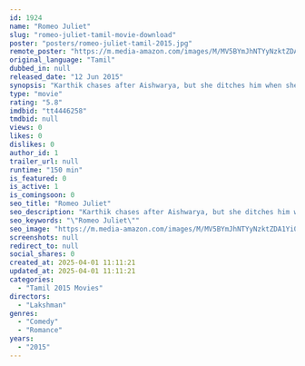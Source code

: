 ```yaml
---
id: 1924
name: "Romeo Juliet"
slug: "romeo-juliet-tamil-movie-download"
poster: "posters/romeo-juliet-tamil-2015.jpg"
remote_poster: "https://m.media-amazon.com/images/M/MV5BYmJhNTYyNzktZDA1Yi00MWMzLWFlMWMtNTRkNzAxZmUyY2MxXkEyXkFqcGc@._V1_SX300.jpg"
original_language: "Tamil"
dubbed_in: null
released_date: "12 Jun 2015"
synopsis: "Karthik chases after Aishwarya, but she ditches him when she realizes he's a pauper. Karthik doesn't give up easily though so Aishwarya has to find other ways to shake him off."
type: "movie"
rating: "5.8"
imdbid: "tt4446258"
tmdbid: null
views: 0
likes: 0
dislikes: 0
author_id: 1
trailer_url: null
runtime: "150 min"
is_featured: 0
is_active: 1
is_comingsoon: 0
seo_title: "Romeo Juliet"
seo_description: "Karthik chases after Aishwarya, but she ditches him when she realizes he's a pauper. Karthik doesn't give up easily though so Aishwarya has to find other ways to shake him off."
seo_keywords: "\"Romeo Juliet\""
seo_image: "https://m.media-amazon.com/images/M/MV5BYmJhNTYyNzktZDA1Yi00MWMzLWFlMWMtNTRkNzAxZmUyY2MxXkEyXkFqcGc@._V1_SX300.jpg"
screenshots: null
redirect_to: null
social_shares: 0
created_at: 2025-04-01 11:11:21
updated_at: 2025-04-01 11:11:21
categories:
  - "Tamil 2015 Movies"
directors:
  - "Lakshman"
genres:
  - "Comedy"
  - "Romance"
years:
  - "2015"
---
```

